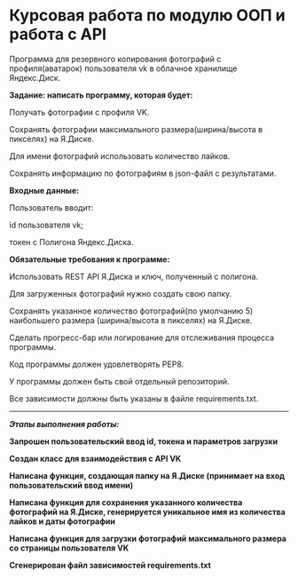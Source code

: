 # Курсовая работа по модулю ООП и работа c API
Программа для резервного копирования фотографий с профиля(аватарок) пользователя vk в облачное хранилище Яндекс.Диск.

**Задание: написать программу, которая будет:**

Получать фотографии с профиля VK.

Сохранять фотографии максимального размера(ширина/высота в пикселях) на Я.Диске.

Для имени фотографий использовать количество лайков.

Сохранять информацию по фотографиям в json-файл с результатами.

**Входные данные:**

Пользователь вводит:
 
id пользователя vk;

токен с Полигона Яндекс.Диска.

**Обязательные требования к программе:**

Использовать REST API Я.Диска и ключ, полученный с полигона.

Для загруженных фотографий нужно создать свою папку.

Сохранять указанное количество фотографий(по умолчанию 5) наибольшего размера (ширина/высота в пикселях) на Я.Диске.

Сделать прогресс-бар или логирование для отслеживания процесса программы.

Код программы должен удовлетворять PEP8.

У программы должен быть свой отдельный репозиторий.

Все зависимости должны быть указаны в файле requiremеnts.txt.​

---

***Этапы выполнения работы:***

**Запрошен пользовательский ввод id, токена и параметров загрузки**

**Создан класс для взаимодействия с API VK**

**Написана функция, создающая папку на Я.Диске (принимает на вход пользовательский ввод имени)**

**Написана функция для сохранения указанного количества фотографий на Я.Диске, генерируется уникальное имя из количества лайков и даты фотографии**

**Написана функция для загрузки фотографий максимального размера со страницы пользователя VK**

**Сгенерирован файл зависимостей requiremеnts.txt**

